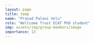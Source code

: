 ```yaml
---
layout: page
title: temp
name: "Prasad Palani Velu"
role: "Wellcome Trust ECAT PhD student"
img: assets/img/group-members/image
importance: 13
---
```



